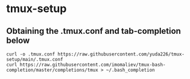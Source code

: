 # tmux-setup

## Obtaining the .tmux.conf and tab-completion below

```
curl -o .tmux.conf https://raw.githubusercontent.com/yuda226/tmux-setup/main/.tmux.conf
curl https://raw.githubusercontent.com/imomaliev/tmux-bash-completion/master/completions/tmux > ~/.bash_completion
```

